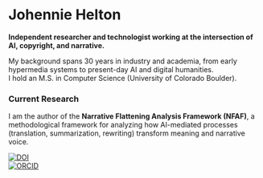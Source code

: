# Johennie Helton

**Independent researcher and technologist working at the intersection of AI, copyright, and narrative.**

My background spans 30 years in industry and academia, from early hypermedia systems to present-day AI and digital humanities.  
I hold an M.S. in Computer Science (University of Colorado Boulder).  

### Current Research
I am the author of the **Narrative Flattening Analysis Framework (NFAF)**, a methodological framework for analyzing how AI-mediated processes (translation, summarization, rewriting) transform meaning and narrative voice.  

[![DOI](https://zenodo.org/badge/DOI/10.5281/zenodo.16885077.svg)](https://doi.org/10.5281/zenodo.16885077)  
[![ORCID](https://img.shields.io/badge/ORCID-0009--0003--2175--3239-green?logo=orcid)](https://orcid.org/0009-0003-2175-3239)


